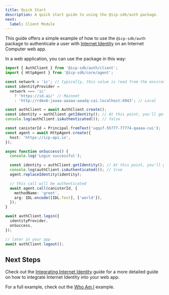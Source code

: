 ```yaml
---
title: Quick Start
description: A quick start guide to using the @icp-sdk/auth package.
next:
  label: Client Module
---
```


This guide offers a simple example of how to use the `@icp-sdk/auth` package to authenticate a user with [Internet Identity](https://internetcomputer.org/docs/building-apps/authentication/overview) on an Internet Computer web app.

In a web application, you can use the package in this way:

```typescript
import { AuthClient } from '@icp-sdk/auth/client';
import { HttpAgent } from '@icp-sdk/core/agent';

const network = 'ic'; // typically, this value is read from the environment (e.g. process.env.DFX_NETWORK)
const identityProvider =
  network === 'ic'
    ? 'https://id.ai/' // Mainnet
    : 'http://rdmx6-jaaaa-aaaaa-aaadq-cai.localhost:4943'; // Local

const authClient = await AuthClient.create();
const identity = authClient.getIdentity(); // At this point, you'll get a Principal.anonymous()
console.log(authClient.isAuthenticated()); // false

const canisterId = Principal.fromText('uqqxf-5h777-77774-qaaaa-cai');
const agent = await HttpAgent.create({
  host: 'https://icp-api.io',
});

async function onSuccess() {
  console.log('Login successful');

  const identity = authClient.getIdentity(); // At this point, you'll get an authenticated identity
  console.log(authClient.isAuthenticated()); // true
  agent.replaceIdentity(identity);

  // this call will be authenticated
  await agent.call(canisterId, {
    methodName: 'greet',
    arg: IDL.encode([IDL.Text], ['world']),
  });
}

await authClient.login({
  identityProvider,
  onSuccess,
});

// later in your app
await authClient.logout();
```

## Next Steps

Check out the [Integrating Internet Identity](https://internetcomputer.org/docs/building-apps/authentication/integrate-internet-identity) guide for a more detailed guide on how to integrate Internet Identity into your web app.

For a full example, check out the [Who Am I](https://github.com/dfinity/examples/tree/master/motoko/who_am_i/src/internet_identity_app_frontend) example.
